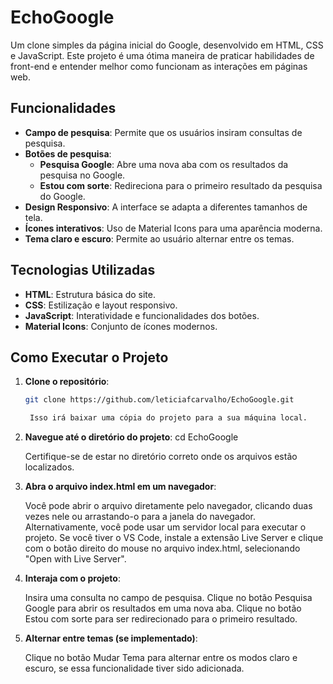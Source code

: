 # EchoGoogle

Um clone simples da página inicial do Google, desenvolvido em HTML, CSS e JavaScript. Este projeto é uma ótima maneira de praticar habilidades de front-end e entender melhor como funcionam as interações em páginas web.

## Funcionalidades

- **Campo de pesquisa**: Permite que os usuários insiram consultas de pesquisa.
- **Botões de pesquisa**: 
  - **Pesquisa Google**: Abre uma nova aba com os resultados da pesquisa no Google.
  - **Estou com sorte**: Redireciona para o primeiro resultado da pesquisa do Google.
- **Design Responsivo**: A interface se adapta a diferentes tamanhos de tela.
- **Ícones interativos**: Uso de Material Icons para uma aparência moderna.
- **Tema claro e escuro**: Permite ao usuário alternar entre os temas.

## Tecnologias Utilizadas

- **HTML**: Estrutura básica do site.
- **CSS**: Estilização e layout responsivo.
- **JavaScript**: Interatividade e funcionalidades dos botões.
- **Material Icons**: Conjunto de ícones modernos.

## Como Executar o Projeto

1. **Clone o repositório**:
   ```bash
   git clone https://github.com/leticiafcarvalho/EchoGoogle.git

    Isso irá baixar uma cópia do projeto para a sua máquina local.

2. **Navegue até o diretório do projeto**:
    cd EchoGoogle

    Certifique-se de estar no diretório correto onde os arquivos estão localizados.

3. **Abra o arquivo index.html em um navegador**:

    Você pode abrir o arquivo diretamente pelo navegador, clicando duas vezes nele ou arrastando-o para a janela do navegador.
    Alternativamente, você pode usar um servidor local para executar o projeto. Se você tiver o VS Code, instale a extensão Live Server e clique com o botão direito do mouse no arquivo index.html, selecionando "Open with Live Server".

4. **Interaja com o projeto**:

    Insira uma consulta no campo de pesquisa.
    Clique no botão Pesquisa Google para abrir os resultados em uma nova aba.
    Clique no botão Estou com sorte para ser redirecionado para o primeiro resultado.

5. **Alternar entre temas (se implementado)**:

    Clique no botão Mudar Tema para alternar entre os modos claro e escuro, se essa funcionalidade tiver sido adicionada.